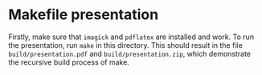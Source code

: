 # Makefile presentation

Firstly, make sure that `imagick` and `pdflatex` are installed and work.
To run the presentation, run `make` in this directory.
This should result in the file `build/presentation.pdf` and `build/presentation.zip`, which demonstrate the recursive build process of make.
